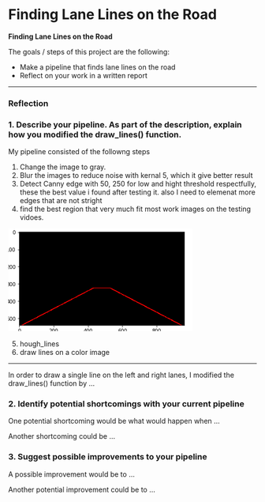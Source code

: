 # **Finding Lane Lines on the Road** 

**Finding Lane Lines on the Road**

The goals / steps of this project are the following:
* Make a pipeline that finds lane lines on the road
* Reflect on your work in a written report


[//]: # (Image References)

[image1]: ./examples/grayscale.jpg "Grayscale"
[region]: ./examples/regions.png 
---

### Reflection

### 1. Describe your pipeline. As part of the description, explain how you modified the draw_lines() function.

My pipeline consisted of the followng steps     
1. Change the image to gray.
2. Blur the images to reduce noise with kernal 5, which it give better result
3. Detect Canny edge with 50, 250 for low and hight threshold respectfully, these the best value i found after testing it. also I need to elemenat more edges that are not stright
4. find the best region that very much fit most work images on the testing vidoes.

![alt text][region]

5. hough_lines
6. draw lines on a color image

---


In order to draw a single line on the left and right lanes, I modified the draw_lines() function by ...



### 2. Identify potential shortcomings with your current pipeline


One potential shortcoming would be what would happen when ... 

Another shortcoming could be ...


### 3. Suggest possible improvements to your pipeline

A possible improvement would be to ...

Another potential improvement could be to ...
